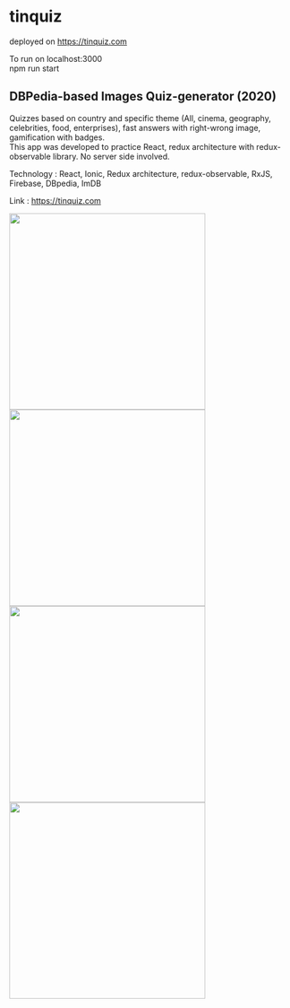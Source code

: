 # tinquiz
deployed on https://tinquiz.com

To run on localhost:3000 <br/>
npm run start
<h2>DBPedia-based Images Quiz-generator (2020)</h2>
<p> Quizzes based on country and specific theme (All, cinema, geography, celebrities, food, enterprises), fast answers with right-wrong image, gamification with badges.
						<br/>This app was developed to practice React, redux architecture with redux-observable library. No server side involved.
					</p>
<p>Technology : React, Ionic, Redux architecture, redux-observable, RxJS, Firebase, DBpedia, ImDB</p>
					<p> Link : <a href='https://tinquiz.com' target='_blank'>https://tinquiz.com</a>

<img src="http://florent.letendre.free.fr/images/tq1.png" height='350px'></img>
<img src="http://florent.letendre.free.fr/images/tq2.png" height='350px'></img>
<img src="http://florent.letendre.free.fr/images/tq3.png" height='350px'></img>
<img src="http://florent.letendre.free.fr/images/tq4.png" height='350px'></img>
